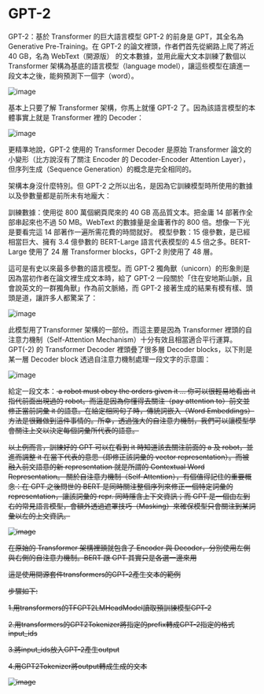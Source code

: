 # GPT-2

GPT-2：基於 Transformer 的巨大語言模型
GPT-2 的前身是 GPT，其全名為 Generative Pre-Training。在 GPT-2 的論文裡頭，作者們首先從網路上爬了將近 40 GB，名為 WebText（開源版） 的文本數據，並用此龐大文本訓練了數個以 Transformer 架構為基底的語言模型（language model），讓這些模型在讀進一段文本之後，能夠預測下一個字（word）。

![image](https://leemeng.tw/images/bert/lm-equation.jpg)

基本上只要了解 Transformer 架構，你馬上就懂 GPT-2 了。因為該語言模型的本體事實上就是 Transformer 裡的 Decoder：

![image](https://leemeng.tw/images/gpt2/elmo-bert-gpt2.jpg)

更精準地說，GPT-2 使用的 Transformer Decoder 是原始 Transformer 論文的小變形（比方說沒有了關注 Encoder 的 Decoder-Encoder Attention Layer），但序列生成（Sequence Generation）的概念是完全相同的。

架構本身沒什麼特別。但 GPT-2 之所以出名，是因為它訓練模型時所使用的數據以及參數量都是前所未有地龐大：

訓練數據：使用從 800 萬個網頁爬來的 40 GB 高品質文本。把金庸 14 部著作全部串起來也不過 50 MB。WebText 的數據量是金庸著作的 800 倍。想像一下光是要看完這 14 部著作一遍所需花費的時間就好。
模型參數：15 億參數，是已經相當巨大、擁有 3.4 億參數的 BERT-Large 語言代表模型的 4.5 倍之多。BERT-Large 使用了 24 層 Transformer blocks，GPT-2 則使用了 48 層。

這可是有史以來最多參數的語言模型。而 GPT-2 獨角獸（unicorn）的形象則是因為當初作者在論文裡生成文本時，給了 GPT-2 一段關於「住在安地斯山脈，且會說英文的一群獨角獸」作為前文脈絡，而 GPT-2 接著生成的結果有模有樣、頭頭是道，讓許多人都驚呆了：

![image](https://leemeng.tw/images/gpt2/gpt2-unicorns.jpg)

此模型用了Transformer 架構的一部份。而這主要是因為 Transformer 裡頭的自注意力機制（Self-Attention Mechanism）十分有效且相當適合平行運算。GPT(-2) 的 Transformer Decoder 裡頭疊了很多層 Decoder blocks，以下則是某一層 Decoder block 透過自注意力機制處理一段文字的示意圖：

![image](https://leemeng.tw/images/gpt2/decoder-block-attention.jpg)

給定一段文本：<s> a robot must obey the orders given it …
你可以很輕易地看出 it 指代前面出現過的 robot。而這是因為你懂得去關注（pay attention to）前文並修正當前詞彙 it 的語意。在給定相同句子時，傳統詞嵌入（Word Embeddings）方法是很難做到這件事情的。所幸，透過強大的自注意力機制，我們可以讓模型學會關注上文以決定每個詞彙所代表的語意。

以上例而言，訓練好的 GPT 可以在看到 it 時知道該去關注前面的 a 及 robot，並進而調整 it 在當下代表的意思（即修正該詞彙的 vector representation）。而被融入前文語意的新 representation 就是所謂的 Contextual Word Representation。
關於自注意力機制（Self-Attention），有個值得記住的重要概念：在 GPT 之後問世的 BERT 是同時關注整個序列來修正一個特定詞彙的 representation，讓該詞彙的 repr. 同時隱含上下文資訊；而 GPT 是一個由左到右的常見語言模型，會額外透過遮罩技巧（Masking）來確保模型只會關注到某詞彙以左的上文資訊。

![image](https://leemeng.tw/images/gpt2/self-attention-vs-masked-version.jpg)

在原始的 Transformer 架構裡頭就包含了 Encoder 與 Decoder，分別使用左側與右側的自注意力機制。BERT 跟 GPT 其實只是各選一邊來用 


這是使用開源套件transformers的GPT-2產生文本的範例

步驟如下:

1.用transformers的TFGPT2LMHeadModel讀取預訓練模型GPT-2

2.用transformers的GPT2Tokenizer將指定的prefix轉成GPT-2指定的格式input_ids

3.將input_ids放入GPT-2產生output

4.用GPT2Tokenizer將output轉成生成的文本

![image](https://github.com/openaifab/GPT-2/blob/master/gpt-2.jpg)
